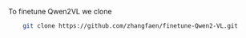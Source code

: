 To finetune Qwen2VL we clone
```bash
    git clone https://github.com/zhangfaen/finetune-Qwen2-VL.git
```